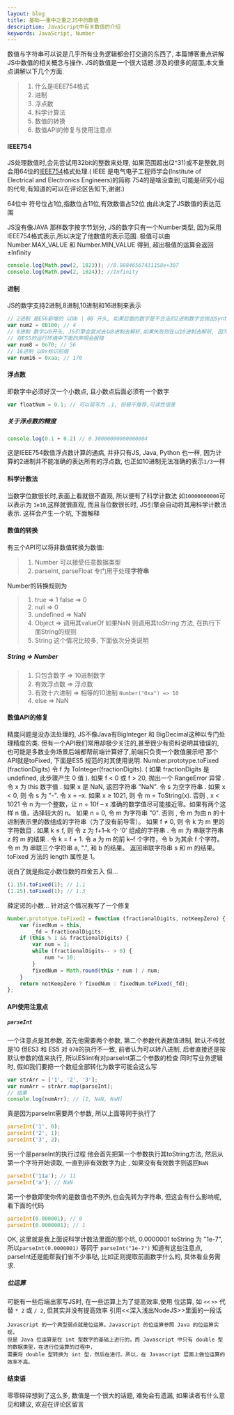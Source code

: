 ```yaml
---
layout: blog
title: 基础——重中之重之JS中的数值
description: JavaScript中有关数值的介绍
keywords: JavaScript, Number
---
```


数值与字符串可以说是几乎所有业务逻辑都会打交道的东西了, 本篇博客重点讲解JS中数值的相关概念与操作.
JS的数值是一个很大话题.涉及的很多的层面,本文重点讲解以下几个方面.

> 1. 什么是IEEE754格式
> 2. 进制
> 3. 浮点数
> 4. 科学计算法
> 6. 数值的转换
> 7. 数值API的修复与使用注意点

#### IEEE754
JS处理数值时,会先尝试用32bit的整数来处理, 如果范围超出(2^31)或不是整数,则会用64位的[IEEE754](http://baike.baidu.com/item/IEEE%20754/3869922)格式处理.(
IEEE 是电气电子工程师学会(Institute of Electrical and Electronics Engineers)的简称
754的是啥没查到,可能是研究小组的代号,有知道的可以在评论区告知下,谢谢.)

64位中 符号位占1位,指数位占11位,有效数值占52位
由此决定了JS数值的表达范围

JS没有像JAVA 那样数字按字节划分, JS的数字只有一个Number类型, 因为采用IEEE754格式表示,所以决定了他数值的表示范围.
极值可以由Number.MAX_VALUE 和 Number.MIN_VALUE 得到, 超出极值的运算会返回±Infinity

```js
console.log(Math.pow(2, 1023)); //8.98846567431158e+307
console.log(Math.pow(2, 1024)); //Infinity
```

#### 进制
JS的数字支持2进制,8进制,10进制和16进制来表示
```js
// 2进制 是ES6新增的 以0b | 0B 开头, 如果后面的数字是不合法的2进制数字会抛出SyntaxError
var num2 = 0B100; // 4
// 8进制 数字以0开头, JS引擎会尝试去以8进制去解析,如果失败则在以10进制去解析, 因为这样会存在歧义, 所以ES6新增了0o为8进制的标识前缀
// 在ES5的运行环境中下面的声明会报错
var num8 = 0o70; // 56
// 16进制 以0x标识前缀
var num16 = 0xaa; // 170
```

#### 浮点数

即数字中必须好汉一个小数点, 且小数点后面必须有一个数字
```js
var floatNum = 0.1; // 可以简写为 .1, 但极不推荐,可读性很差
```

##### 关于浮点数的精度
```js
console.log(0.1 + 0.2) // 0.30000000000000004
```
这是IEEE754数值浮点数计算的通病, 并非只有JS, Java, Python 也一样, 因为计算的2进制并不能准确的表达所有的浮点数, 也正如10进制无法准确的表示`1/3`一样

#### 科学计数法

当数字位数很长时,表面上看就很不直观, 所以便有了科学计数法 如`10000000000`可以表示为 `1e10`,这样就很直观, 而且当位数很长时, JS引擎会自动将其用科学计数法表示.
这样会产生一个坑, 下面解释

#### 数值的转换
有三个API可以将非数值转换为数值: 
> 1. Number 可以接受任意数据类型
> 2. parseInt, parseFloat 专门用于处理**字符串**

Number的转换规则为
> 1. true => 1 false => 0
> 2. null => 0
> 3. undefined => NaN
> 4. Object => 调用其valueOf 如果NaN 则调用其toString 方法, 在执行下面String的规则
> 5. String 这个情况比较多, 下面依次分类说明


##### String => Number
> 1. 只包含数字 => 10进制数字
> 2. 有效浮点数 => 浮点数
> 3. 有效十六进制 => 相等的10进制  `Number("0xa") => 10`
> 4. else => NaN

#### 数值API的修复
精度问题是没办法处理的, JS不像Java有BigInteger 和 BigDecimal这种以专门处理精度的类.
但有一个API我们常用却极少关注的,甚至很少有资料说明其错误的, 也可能是多数业务场景后端都帮前端计算好了,前端只负责一个数值展示吧
那个API就是toFixed, 下面是ES5 规范的对其使用说明.
Number.prototype.toFixed (fractionDigits)
令 f 为 ToInteger(fractionDigits). ( 如果 fractionDigits 是 undefined, 此步骤产生 0 值 ).
如果 f < 0 或 f > 20, 抛出一个 RangeError 异常 .
令 x 为 this 数字值 .
如果 x 是 NaN, 返回字符串 "NaN".
令 s 为空字符串 .
如果 x < 0, 则
令 s 为 "-".
令 x = –x.
如果 x ≥ 1021, 则
令 m = ToString(x).
否则 , x < 1021
令 n 为一个整数，让 n ÷ 10f – x 准确的数学值尽可能接近零。如果有两个这样 n 值，选择较大的 n。
如果 n = 0, 令 m 为字符串 "0". 否则 , 令 m 为由 n 的十进制表示里的数组成的字符串（为了没有前导零）。
如果 f ≠ 0, 则
令 k 为 m 里的字符数目 .
如果 k ≤ f, 则
令 z 为 f+1–k 个 ‘0’ 组成的字符串 .
令 m 为 串联字符串 z 的 m 的结果 .
令 k = f + 1.
令 a 为 m 的前 k–f 个字符，令 b 为其余 f 个字符。
令 m 为 串联三个字符串 a, ".", 和 b 的结果。
返回串联字符串 s 和 m 的结果。
 toFixed 方法的 length 属性是 1。
 
说白了就是指定小数位数的四舍五入
但...
```js
(1.15).toFixed(1); // 1.1
(1.25).toFixed(1); // 1.3
```

薛定谔的小数...
针对这个情况我写了一个修复
```js
Number.prototype.toFixed2 = function (fractionalDigits, notKeepZero) {
    var fixedNum = this,
        _fd = fractionalDigits;
    if (this % 1 && fractionalDigits) {
        var num = 1;
        while (fractionalDigits-- > 0) {
            num *= 10;
        }
        fixedNum = Math.round(this * num ) / num;
    }
    return notKeepZero ? fixedNum : fixedNum.toFixed(_fd);
};
```
#### API使用注意点

#####  `parseInt`

一个注意点是其参数, 首先他需要两个参数, 第二个参数代表数值进制, 默认不传就是10
但ES3 和 ES5 对 `070`的执行不一致, 前者认为可以转八进制, 后者直接还是按默认参数的值来执行, 所以ESlint有对parseInt第二个参数的检查
同时写业务逻辑时, 假如我们要把一个数组全部转化为数字可能会这么写
```js
var strArr = ['1', '2', '3'];
var numArr = strArr.map(parseInt);
// 结果
console.log(numArr); // [1, NaN, NaN]
```
真是因为parseInt需要两个参数, 所以上面等同于执行了
```js
parseInt('1', 0);
parseInt('2', 1);
parseInt('3', 2);
```
另一个是parseInt的执行过程
他会首先把第一个参数执行其toString方法, 然后从第一个字符开始读取, 一直到非有效数字为止 , 如果没有有效数字则返回`NaN`
```js
parseInt('11a'); // 11
parseInt('a'); // NaN
```
第一个参数即使你传的是数值也不例外,也会先转为字符串, 但这会有什么影响呢, 看下面的代码
```js
parseInt(0.000001); // 0
parseInt(0.0000001); // 1
```
OK, 这里就是我上面说科学计数法里面的那个坑, 0.0000001 toString 为 "1e-7", 所以`parseInt(0.0000001)` 等同于 `parseInt("1e-7")`
知道有这些注意点, parseInt还是能帮我们省不少事哒, 比如正则提取前面数字什么的, 具体看业务需求.

##### 位运算
可能有一些后端出家写JS时, 在一些运算上为了提高效率,使用 位运算, 如 `<<` `>>` 代替 `* 2` 或 `/ 2`, 但其实并没有提高效率
引用<<深入浅出NodeJS>>里面的一段话
```
Javascript 的一个典型弱点就是位运算。Javascript 的位运算参照 Java 的位运算实现，
但是 Java 位运算是在 int 型数字的基础上进行的，而 Javascript 中只有 double 型的数据类型，在进行位运算的过程中，
需要将 double 型转换为 int 型，然后在进行。所以，在 Javascript 层面上做位运算的效率不高。
```

#### 结束语
零零碎碎想到了这么多, 数值是一个很大的话题, 难免会有遗漏, 如果读者有什么意见和建议, 欢迎在评论区留言